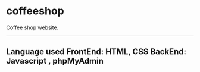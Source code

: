 # coffeeshop
Coffee shop website. 

------------------------------------------
Language used
FrontEnd: HTML, CSS
BackEnd: Javascript , phpMyAdmin
-----------------------------------------

